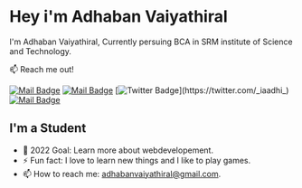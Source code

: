 # Hey i'm Adhaban Vaiyathiral

I'm Adhaban Vaiyathiral, Currently persuing BCA in SRM institute of Science and Technology.

:mailbox: Reach me out!

[![Mail Badge](https://img.shields.io/badge/-adhabanvaiyathiral-0e76a8?style=flat&labelColor=0e76a8&logo=linkedin&logoColor=white)](https://www.linkedin.com/in/adhaban-vaiyathiral/)
[![Mail Badge](https://img.shields.io/badge/-adhabanvaiyathiral-c0392b?style=flat&labelColor=c0392b&logo=gmail&logoColor=white)](mailto:adhabanvaiyathiral@gmail.com)
[![Twitter Badge](https://img.shields.io/badge/-@_iaadhi_-1ca0f1?style=flat&labelColor=1ca0f1&logo=twitter&logoColor=white&link=https://twitter.com/_iaadhi_)](https://twitter.com/_iaadhi_)
[![Mail Badge](https://img.shields.io/badge/-@_iaadhi_-e84393?style=flat&labelColor=e84393&logo=instagram&logoColor=white)](https://instagram.com/_iaadhi_)

## I'm a Student

- 🥅 2022 Goal: Learn more about webdevelopement.
- ⚡ Fun fact: I love to learn new things and I like to play games.
- 📫 How to reach me: adhabanvaiyathiral@gmail.com.
